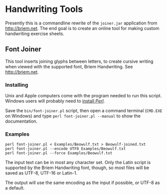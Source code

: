 Handwriting Tools
=================

Presently this is a commandline rewrite of the `joiner.jar` application
from http://briem.net. The end goal is to create an online tool for making
custom handwriting exercise sheets.

Font Joiner
-----------

This tool inserts joining glyphs between letters, to create cursive
writing when viewed with the supported font, Briem Handwriting.
See http://briem.net.

### Installing

Unix and Apple computers come with the program needed to run this
script.
Windows users will probably need to [install *Perl*](https://strawberryperl.com).

Save the `bin/font-joiner.pl` script, then open a command terminal
(`CMD.EXE` on Windows) and type `perl font-joiner.pl --manual` to show
the documentation.

### Examples

```
perl font-joiner.pl < Examples/Beowulf.txt > Beowulf-joined.txt
perl font-joiner.pl --encode UTF8 Examples/Beowulf.txt
perl font-joiner.pl --force Examples/Beowulf.txt
```

The input text can be in most any character set. Only the Latin script
is supported by the Briem Handwriting font, though, so most files will
be saved as UTF-8, UTF-16 or Latin-1.

The output will use the same encoding as the input if possible, or
UTF-8 as a default.
